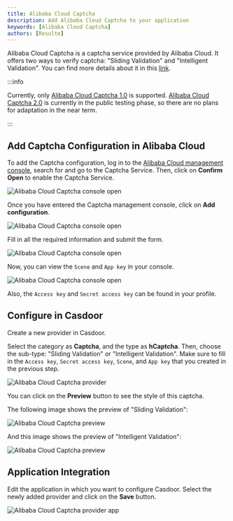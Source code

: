 ```yaml
---
title: Alibaba Cloud Captcha
description: Add Alibaba Cloud Captcha to your application
keywords: [Alibaba Cloud Captcha]
authors: [Resulte]
---
```


Alibaba Cloud Captcha is a captcha service provided by Alibaba Cloud. It offers two ways to verify captcha: "Sliding Validation" and "Intelligent Validation". You can find more details about it in this [link](https://help.aliyun.com/product/28308.html).

:::info

Currently, only [Alibaba Cloud Captcha 1.0](https://help.aliyun.com/zh/captcha/captcha1-0) is supported. [Alibaba Cloud Captcha 2.0](https://help.aliyun.com/zh/captcha) is currently in the public testing phase, so there are no plans for adaptation in the near term.

:::

## Add Captcha Configuration in Alibaba Cloud

To add the Captcha configuration, log in to the [Alibaba Cloud management console](https://account.aliyun.com/), search for and go to the Captcha Service. Then, click on **Confirm Open** to enable the Captcha Service.

![Alibaba Cloud Captcha console open](/img/providers/captcha/aliyunCaptcha_console_open.png)

Once you have entered the Captcha management console, click on **Add configuration**.

![Alibaba Cloud Captcha console open](/img/providers/captcha/aliyunCaptcha_console_add.png)

Fill in all the required information and submit the form.

![Alibaba Cloud Captcha console open](/img/providers/captcha/aliyunCaptcha_console_add_form.png)

Now, you can view the `Scene` and `App key` in your console.

![Alibaba Cloud Captcha console open](/img/providers/captcha/aliyunCaptcha_console_info.png)

Also, the `Access key` and `Secret access key` can be found in your profile.

## Configure in Casdoor

Create a new provider in Casdoor.

Select the category as **Captcha**, and the type as **hCaptcha**. Then, choose the sub-type: "Sliding Validation" or "Intelligent Validation". Make sure to fill in the `Access key`, `Secret access key`, `Scene`, and `App key` that you created in the previous step.

![Alibaba Cloud Captcha provider](/img/providers/captcha/aliyunCaptcha_provider.png)

You can click on the **Preview** button to see the style of this captcha.

The following image shows the preview of "Sliding Validation":

![Alibaba Cloud Captcha preview](/img/providers/captcha/aliyunCaptcha_nc_preview.png)

And this image shows the preview of "Intelligent Validation":

![Alibaba Cloud Captcha preview](/img/providers/captcha/aliyunCaptcha_ic_preview.png)

## Application Integration

Edit the application in which you want to configure Casdoor. Select the newly added provider and click on the **Save** button.

![Alibaba Cloud Captcha provider app](/img/providers/captcha/aliyunCaptcha_provider_app.png)
